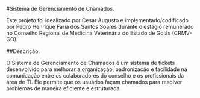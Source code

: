 #Sistema de Gerenciamento de Chamados.

Este projeto foi idealizado por Cesar Augusto e implementado/codificado por Pedro Henrique Faria dos Santos Soares durante o estágio remunerado no Conselho Regional de Medicina Veterinária do Estado de Goiás (CRMV-GO).

##Descrição.

O Sistema de Gerenciamento de Chamados é um sistema de tickets desenvolvido para melhorar a organização, padronização e facilidade na comunicação entre os colaboradores do conselho e os profissionais da área de TI. Ele permite que os usuários façam chamados para resolver problemas de maneira eficiente e estruturada.

